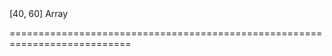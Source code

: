 <!--merge--><!--/merge-->
<!--default-->[40, 60]<!--/default-->
<!--type-->Array<Number><!--/type-->
===========================================================================
